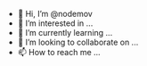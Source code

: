 - 👋 Hi, I’m @nodemov
- 👀 I’m interested in ...
- 🌱 I’m currently learning ...
- 💞️ I’m looking to collaborate on ...
- 📫 How to reach me ...

<!---
nodemov/nodemov is a ✨ special ✨ repository because its `README.md` (this file) appears on your GitHub profile.
You can click the Preview link to take a look at your changes.
--->
